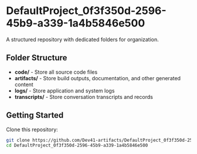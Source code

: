 # DefaultProject_0f3f350d-2596-45b9-a339-1a4b5846e500
A structured repository with dedicated folders for organization.

## Folder Structure

- **code/** - Store all source code files
- **artifacts/** - Store build outputs, documentation, and other generated content
- **logs/** - Store application and system logs
- **transcripts/** - Store conversation transcripts and records

## Getting Started

Clone this repository:
```bash
git clone https://github.com/Dev41-artifacts/DefaultProject_0f3f350d-2596-45b9-a339-1a4b5846e500
cd DefaultProject_0f3f350d-2596-45b9-a339-1a4b5846e500
```
